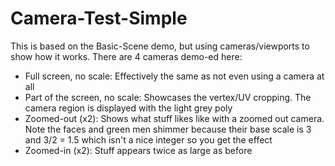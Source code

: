 # Camera-Test-Simple

This is based on the Basic-Scene demo, but using cameras/viewports to show how it works. There are 4 cameras demo-ed here:
- Full screen, no scale: Effectively the same as not even using a camera at all
- Part of the screen, no scale: Showcases the vertex/UV cropping. The camera region is displayed with the light grey poly
- Zoomed-out (x2): Shows what stuff likes like with a zoomed out camera. Note the faces and green men shimmer because their base scale is 3 and 3/2 = 1.5 which isn't a nice integer so you get the effect
- Zoomed-in (x2): Stuff appears twice as large as before

